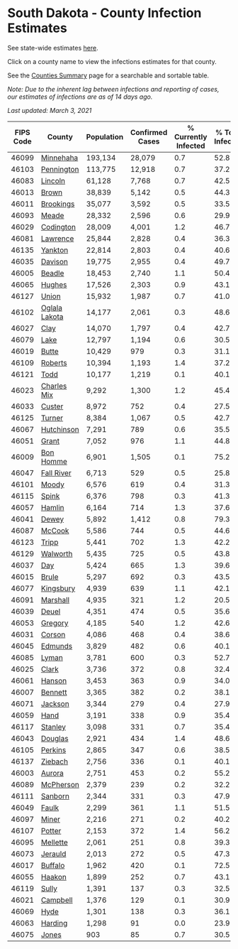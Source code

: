 # South Dakota - County Infection Estimates

See state-wide estimates [here](/infections/us-sd).

Click on a county name to view the infections estimates for that county.

See the [Counties Summary](/infections/summary-counties) page for a searchable and sortable table.

*Note: Due to the inherent lag between infections and reporting of cases, our estimates of infections are as of 14 days ago.*

*Last updated: March 3, 2021*

|   FIPS Code |                         County |   Population |   Confirmed Cases |   % Currently Infected |   % Total Infected |
|-------------|--------------------------------|--------------|-------------------|------------------------|--------------------|
|       46099 |         [Minnehaha](minnehaha) |      193,134 |            28,079 |                    0.7 |               52.8 |
|       46103 |       [Pennington](pennington) |      113,775 |            12,918 |                    0.7 |               37.2 |
|       46083 |             [Lincoln](lincoln) |       61,128 |             7,768 |                    0.7 |               42.5 |
|       46013 |                 [Brown](brown) |       38,839 |             5,142 |                    0.5 |               44.3 |
|       46011 |         [Brookings](brookings) |       35,077 |             3,592 |                    0.5 |               33.5 |
|       46093 |                 [Meade](meade) |       28,332 |             2,596 |                    0.6 |               29.9 |
|       46029 |         [Codington](codington) |       28,009 |             4,001 |                    1.2 |               46.7 |
|       46081 |           [Lawrence](lawrence) |       25,844 |             2,828 |                    0.4 |               36.3 |
|       46135 |             [Yankton](yankton) |       22,814 |             2,803 |                    0.4 |               40.6 |
|       46035 |             [Davison](davison) |       19,775 |             2,955 |                    0.4 |               49.7 |
|       46005 |               [Beadle](beadle) |       18,453 |             2,740 |                    1.1 |               50.4 |
|       46065 |               [Hughes](hughes) |       17,526 |             2,303 |                    0.9 |               43.1 |
|       46127 |                 [Union](union) |       15,932 |             1,987 |                    0.7 |               41.0 |
|       46102 | [Oglala Lakota](oglala-lakota) |       14,177 |             2,061 |                    0.3 |               48.6 |
|       46027 |                   [Clay](clay) |       14,070 |             1,797 |                    0.4 |               42.7 |
|       46079 |                   [Lake](lake) |       12,797 |             1,194 |                    0.6 |               30.5 |
|       46019 |                 [Butte](butte) |       10,429 |               979 |                    0.3 |               31.1 |
|       46109 |             [Roberts](roberts) |       10,394 |             1,193 |                    1.4 |               37.2 |
|       46121 |                   [Todd](todd) |       10,177 |             1,219 |                    0.1 |               40.1 |
|       46023 |     [Charles Mix](charles-mix) |        9,292 |             1,300 |                    1.2 |               45.4 |
|       46033 |               [Custer](custer) |        8,972 |               752 |                    0.4 |               27.5 |
|       46125 |               [Turner](turner) |        8,384 |             1,067 |                    0.5 |               42.7 |
|       46067 |       [Hutchinson](hutchinson) |        7,291 |               789 |                    0.6 |               35.5 |
|       46051 |                 [Grant](grant) |        7,052 |               976 |                    1.1 |               44.8 |
|       46009 |         [Bon Homme](bon-homme) |        6,901 |             1,505 |                    0.1 |               75.2 |
|       46047 |       [Fall River](fall-river) |        6,713 |               529 |                    0.5 |               25.8 |
|       46101 |                 [Moody](moody) |        6,576 |               619 |                    0.4 |               31.3 |
|       46115 |                 [Spink](spink) |        6,376 |               798 |                    0.3 |               41.3 |
|       46057 |               [Hamlin](hamlin) |        6,164 |               714 |                    1.3 |               37.6 |
|       46041 |                 [Dewey](dewey) |        5,892 |             1,412 |                    0.8 |               79.3 |
|       46087 |               [McCook](mccook) |        5,586 |               744 |                    0.5 |               44.6 |
|       46123 |                 [Tripp](tripp) |        5,441 |               702 |                    1.3 |               42.2 |
|       46129 |           [Walworth](walworth) |        5,435 |               725 |                    0.5 |               43.8 |
|       46037 |                     [Day](day) |        5,424 |               665 |                    1.3 |               39.6 |
|       46015 |                 [Brule](brule) |        5,297 |               692 |                    0.3 |               43.5 |
|       46077 |         [Kingsbury](kingsbury) |        4,939 |               639 |                    1.1 |               42.1 |
|       46091 |           [Marshall](marshall) |        4,935 |               321 |                    1.2 |               20.5 |
|       46039 |                 [Deuel](deuel) |        4,351 |               474 |                    0.5 |               35.6 |
|       46053 |             [Gregory](gregory) |        4,185 |               540 |                    1.2 |               42.6 |
|       46031 |               [Corson](corson) |        4,086 |               468 |                    0.4 |               38.6 |
|       46045 |             [Edmunds](edmunds) |        3,829 |               482 |                    0.6 |               40.1 |
|       46085 |                 [Lyman](lyman) |        3,781 |               600 |                    0.3 |               52.7 |
|       46025 |                 [Clark](clark) |        3,736 |               372 |                    0.8 |               32.4 |
|       46061 |               [Hanson](hanson) |        3,453 |               363 |                    0.9 |               34.0 |
|       46007 |             [Bennett](bennett) |        3,365 |               382 |                    0.2 |               38.1 |
|       46071 |             [Jackson](jackson) |        3,344 |               279 |                    0.4 |               27.9 |
|       46059 |                   [Hand](hand) |        3,191 |               338 |                    0.9 |               35.4 |
|       46117 |             [Stanley](stanley) |        3,098 |               331 |                    0.7 |               35.4 |
|       46043 |             [Douglas](douglas) |        2,921 |               434 |                    1.4 |               48.6 |
|       46105 |             [Perkins](perkins) |        2,865 |               347 |                    0.6 |               38.5 |
|       46137 |             [Ziebach](ziebach) |        2,756 |               336 |                    0.1 |               40.1 |
|       46003 |               [Aurora](aurora) |        2,751 |               453 |                    0.2 |               55.2 |
|       46089 |         [McPherson](mcpherson) |        2,379 |               239 |                    0.2 |               32.2 |
|       46111 |             [Sanborn](sanborn) |        2,344 |               331 |                    0.3 |               47.9 |
|       46049 |                 [Faulk](faulk) |        2,299 |               361 |                    1.1 |               51.5 |
|       46097 |                 [Miner](miner) |        2,216 |               271 |                    0.2 |               40.2 |
|       46107 |               [Potter](potter) |        2,153 |               372 |                    1.4 |               56.2 |
|       46095 |           [Mellette](mellette) |        2,061 |               251 |                    0.8 |               39.3 |
|       46073 |             [Jerauld](jerauld) |        2,013 |               272 |                    0.5 |               47.3 |
|       46017 |             [Buffalo](buffalo) |        1,962 |               420 |                    0.1 |               72.5 |
|       46055 |               [Haakon](haakon) |        1,899 |               252 |                    0.7 |               43.1 |
|       46119 |                 [Sully](sully) |        1,391 |               137 |                    0.3 |               32.5 |
|       46021 |           [Campbell](campbell) |        1,376 |               129 |                    0.1 |               30.9 |
|       46069 |                   [Hyde](hyde) |        1,301 |               138 |                    0.3 |               36.1 |
|       46063 |             [Harding](harding) |        1,298 |                91 |                    0.0 |               23.9 |
|       46075 |                 [Jones](jones) |          903 |                85 |                    0.7 |               30.5 |